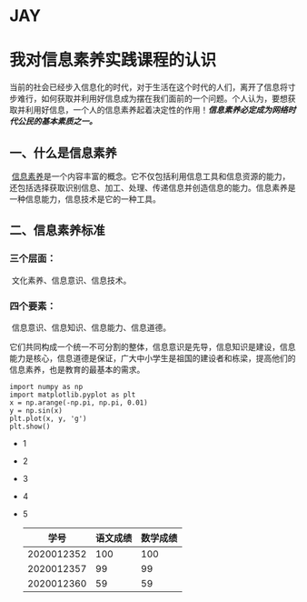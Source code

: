 # JAY

# 我对信息素养实践课程的认识

​        当前的社会已经步入信息化的时代，对于生活在这个时代的人们，离开了信息将寸步难行，如何获取并利用好信息成为摆在我们面前的一个问题。个人认为，要想获取并利用好信息，一个人的信息素养起着决定性的作用！***信息素养必定成为网络时代公民的基本素质之一。***

## 一、什么是信息素养

​        [信息素养](https://baike.so.com/doc/150395-158908.html)是一个内容丰富的概念。它不仅包括利用信息工具和信息资源的能力，还包括选择获取识别信息、加工、处理、传递信息并创造信息的能力。信息素养是一种信息能力，信息技术是它的一种工具。

## 二、信息素养标准

### 三个层面：

​        文化素养、信息意识、信息技术。

### 四个要素：

​        信息意识、信息知识、信息能力、信息道德。

​        它们共同构成一个统一不可分割的整体，信息意识是先导，信息知识是建设，信息能力是核心，信息道德是保证，广大中小学生是祖国的建设者和栋梁，提高他们的信息素养，也是教育的最基本的需求。

```
import numpy as np
import matplotlib.pyplot as plt
x = np.arange(-np.pi, np.pi, 0.01)
y = np.sin(x)
plt.plot(x, y, 'g')
plt.show()

```

- 1

- 2

- 3

- 4

- 5

  | 学号       | 语文成绩 | 数学成绩 |
  | ---------- | -------- | -------- |
  | 2020012352 | 100      | 100      |
  | 2020012357 | 99       | 99       |
  | 2020012360 | 59       | 59       |

  

  